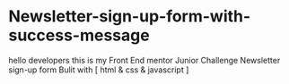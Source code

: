 # Newsletter-sign-up-form-with-success-message
hello developers this is my Front End mentor Junior Challenge Newsletter sign-up form Bulit with [ html &amp; css &amp; javascript ]
